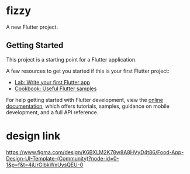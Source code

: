 # fizzy

A new Flutter project.

## Getting Started

This project is a starting point for a Flutter application.

A few resources to get you started if this is your first Flutter project:

- [Lab: Write your first Flutter app](https://docs.flutter.dev/get-started/codelab)
- [Cookbook: Useful Flutter samples](https://docs.flutter.dev/cookbook)

For help getting started with Flutter development, view the
[online documentation](https://docs.flutter.dev/), which offers tutorials,
samples, guidance on mobile development, and a full API reference.





# design link

https://www.figma.com/design/K6BXLM2K78w8A8HVyD4t86/Food-App-Design-UI-Template-(Community)?node-id=0-1&p=f&t=4jUrGlbkWxUysQEU-0
